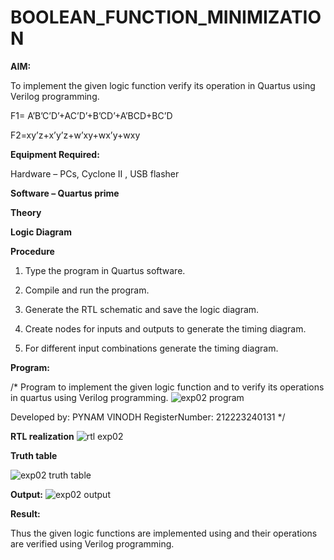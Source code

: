 # BOOLEAN_FUNCTION_MINIMIZATION

**AIM:**

To implement the given logic function verify its operation in Quartus using Verilog programming.

F1= A’B’C’D’+AC’D’+B’CD’+A’BCD+BC’D 

F2=xy’z+x’y’z+w’xy+wx’y+wxy

**Equipment Required:**

Hardware – PCs, Cyclone II , USB flasher

**Software – Quartus prime**

**Theory**

**Logic Diagram**

**Procedure**

1.	Type the program in Quartus software.

2.	Compile and run the program.

3.	Generate the RTL schematic and save the logic diagram.

4.	Create nodes for inputs and outputs to generate the timing diagram.

5.	For different input combinations generate the timing diagram.


**Program:**

/* Program to implement the given logic function and to verify its operations in quartus using Verilog programming. 
![exp02 program](https://github.com/PYNAMVINODH/BOOLEAN_FUNCTION_MINIMIZATION/assets/145742678/9c1b3c64-c794-47bf-8a02-4c2d1c8c181a)

Developed by: PYNAM VINODH
RegisterNumber: 212223240131 */


**RTL realization**  ![rtl exp02](https://github.com/PYNAMVINODH/BOOLEAN_FUNCTION_MINIMIZATION/assets/145742678/51056ae6-e7f7-481a-a912-54a28227aaf2)

**Truth table**

![exp02 truth table](https://github.com/PYNAMVINODH/BOOLEAN_FUNCTION_MINIMIZATION/assets/145742678/4e360dfd-4760-4379-9710-79b4a9acf0dd)


**Output:** ![exp02 output](https://github.com/PYNAMVINODH/BOOLEAN_FUNCTION_MINIMIZATION/assets/145742678/68799181-0294-446d-838b-9314b7d99792)




**Result:**

Thus the given logic functions are implemented using and their operations are verified using Verilog programming.

